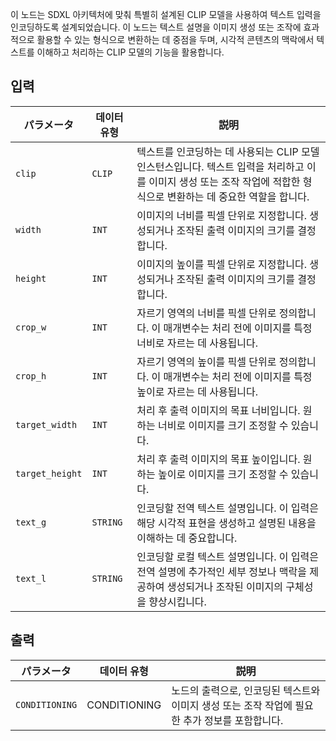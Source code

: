 이 노드는 SDXL 아키텍처에 맞춰 특별히 설계된 CLIP 모델을 사용하여 텍스트 입력을 인코딩하도록 설계되었습니다. 이 노드는 텍스트 설명을 이미지 생성 또는 조작에 효과적으로 활용할 수 있는 형식으로 변환하는 데 중점을 두며, 시각적 콘텐츠의 맥락에서 텍스트를 이해하고 처리하는 CLIP 모델의 기능을 활용합니다.

## 입력

| パラメータ | 데이터 유형 | 説明 |
| --- | --- | --- |
| `clip` | `CLIP` | 텍스트를 인코딩하는 데 사용되는 CLIP 모델 인스턴스입니다. 텍스트 입력을 처리하고 이를 이미지 생성 또는 조작 작업에 적합한 형식으로 변환하는 데 중요한 역할을 합니다. |
| `width` | `INT` | 이미지의 너비를 픽셀 단위로 지정합니다. 생성되거나 조작된 출력 이미지의 크기를 결정합니다. |
| `height` | `INT` | 이미지의 높이를 픽셀 단위로 지정합니다. 생성되거나 조작된 출력 이미지의 크기를 결정합니다. |
| `crop_w` | `INT` | 자르기 영역의 너비를 픽셀 단위로 정의합니다. 이 매개변수는 처리 전에 이미지를 특정 너비로 자르는 데 사용됩니다. |
| `crop_h` | `INT` | 자르기 영역의 높이를 픽셀 단위로 정의합니다. 이 매개변수는 처리 전에 이미지를 특정 높이로 자르는 데 사용됩니다. |
| `target_width` | `INT` | 처리 후 출력 이미지의 목표 너비입니다. 원하는 너비로 이미지를 크기 조정할 수 있습니다. |
| `target_height` | `INT` | 처리 후 출력 이미지의 목표 높이입니다. 원하는 높이로 이미지를 크기 조정할 수 있습니다. |
| `text_g` | `STRING` | 인코딩할 전역 텍스트 설명입니다. 이 입력은 해당 시각적 표현을 생성하고 설명된 내용을 이해하는 데 중요합니다. |
| `text_l` | `STRING` | 인코딩할 로컬 텍스트 설명입니다. 이 입력은 전역 설명에 추가적인 세부 정보나 맥락을 제공하여 생성되거나 조작된 이미지의 구체성을 향상시킵니다. |

## 출력

| パラメータ | 데이터 유형 | 説明 |
| --- | --- | --- |
| `CONDITIONING` | CONDITIONING | 노드의 출력으로, 인코딩된 텍스트와 이미지 생성 또는 조작 작업에 필요한 추가 정보를 포함합니다. |
